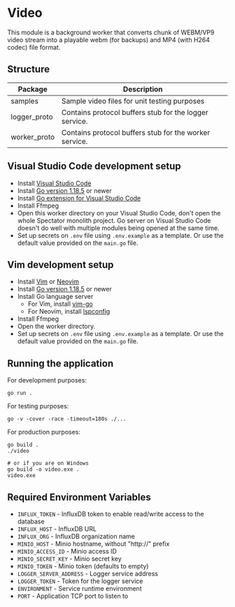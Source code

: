 # Video

This module is a background worker that converts chunk of WEBM/VP9 video stream into a playable
webm (for backups) and MP4 (with H264 codec) file format.

## Structure

| Package      | Description                                            |
| ------------ | ------------------------------------------------------ |
| samples      | Sample video files for unit testing purposes           |
| logger_proto | Contains protocol buffers stub for the logger service. |
| worker_proto | Contains protocol buffers stub for the worker service. |

## Visual Studio Code development setup

- Install [Visual Studio Code](https://code.visualstudio.com/Download)
- Install [Go version 1.18.5](https://go.dev/dl/) or newer
- Install [Go extension for Visual Studio Code](https://marketplace.visualstudio.com/items?itemName=golang.Go)
- Install Ffmpeg
- Open this worker directory on your Visual Studio Code, don't open the whole Spectator monolith project.
  Go server on Visual Studio Code doesn't do well with multiple modules being opened at the same time.
- Set up secrets on `.env` file using `.env.example` as a template. Or use the default value provided
  on the `main.go` file.

## Vim development setup

- Install [Vim](https://www.vim.org/download.php) or [Neovim](https://github.com/neovim/neovim/wiki/Installing-Neovim)
- Install [Go version 1.18.5](https://go.dev/dl/) or newer
- Install Go language server
  - For Vim, install [vim-go](https://github.com/fatih/vim-go)
  - For Neovim, install [lspconfig](https://github.com/neovim/nvim-lspconfig)
- Install Ffmpeg
- Open the worker directory.
- Set up secrets on `.env` file using `.env.example` as a template. Or use the default value provided
  on the `main.go` file.

## Running the application

For development purposes:

```
go run .
```

For testing purposes:

```
go -v -cover -race -timeout=180s ./...
```

For production purposes:

```
go build .
./video

# or if you are on Windows
go build -o video.exe .
video.exe
```

## Required Environment Variables

* `INFLUX_TOKEN` - InfluxDB token to enable read/write access to the database
* `INFLUX_HOST` - InfluxDB URL
* `INFLUX_ORG` - InfluxDB organization name
* `MINIO_HOST` - Minio hostname, without "http://" prefix
* `MINIO_ACCESS_ID` - Minio access ID
* `MINIO_SECRET_KEY` - Minio secret key
* `MINIO_TOKEN` - Minio token (defaults to empty)
* `LOGGER_SERVER_ADDRESS` - Logger service address
* `LOGGER_TOKEN` - Token for the logger service
* `ENVIRONMENT` - Service runtime environment
* `PORT` - Application TCP port to listen to
